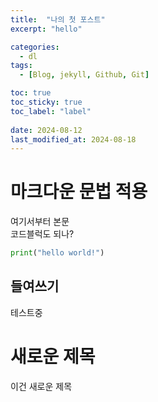 ```yaml
---
title:  "나의 첫 포스트"
excerpt: "hello"

categories:
  - dl
tags:
  - [Blog, jekyll, Github, Git]

toc: true
toc_sticky: true
toc_label: "label"
 
date: 2024-08-12
last_modified_at: 2024-08-18
---
```


# 마크다운 문법 적용
여기서부터 본문  
코드블럭도 되나?
```python
print("hello world!")
```

## 들여쓰기
테스트중

# 새로운 제목
이건 새로운 제목